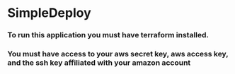 # SimpleDeploy

### To run this application you must have terraform installed.

### You must have access to your aws secret key, aws access key, and the ssh key affiliated with your amazon account

